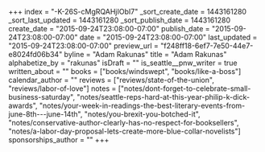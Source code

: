 +++
index = "-K-26S-cMgRQAHjIObI7"
_sort_create_date = 1443161280
_sort_last_updated = 1443161280
_sort_publish_date = 1443161280
create_date = "2015-09-24T23:08:00-07:00"
publish_date = "2015-09-24T23:08:00-07:00"
date = "2015-09-24T23:08:00-07:00"
last_updated = "2015-09-24T23:08:00-07:00"
preview_url = "f248ff18-6ef7-7e50-44e7-e8024fd06b34"
byline = "Adam Rakunas"
title = "Adam Rakunas"
alphabetize_by = "rakunas"
isDraft = ""
is_seattle__pnw_writer = true
written_about = ""
books = ["books/windswept", "books/like-a-boss"]
calendar_author = ""
reviews = ["reviews/state-of-the-union", "reviews/labor-of-love"]
notes = ["notes/dont-forget-to-celebrate-small-business-saturday", "notes/seattle-reps-hard-at-this-year-philip-k-dick-awards", "notes/your-week-in-readings-the-best-literary-events-from-june-8th---june-14th", "notes/you-brexit-you-botched-it", "notes/conservative-author-clearly-has-no-respect-for-booksellers", "notes/a-labor-day-proposal-lets-create-more-blue-collar-novelists"]
sponsorships_author = ""
+++
